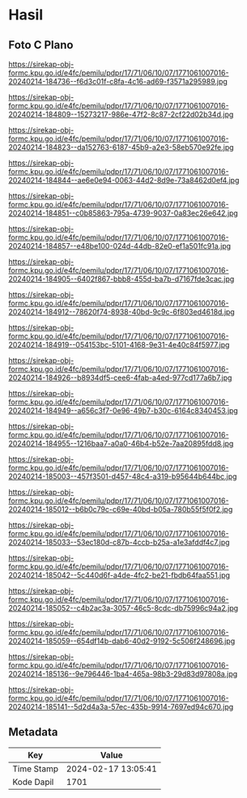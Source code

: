 # Hasil

## Foto C Plano

https://sirekap-obj-formc.kpu.go.id/e4fc/pemilu/pdpr/17/71/06/10/07/1771061007016-20240214-184736--f6d3c01f-c8fa-4c16-ad69-f3571a295989.jpg

https://sirekap-obj-formc.kpu.go.id/e4fc/pemilu/pdpr/17/71/06/10/07/1771061007016-20240214-184809--15273217-986e-47f2-8c87-2cf22d02b34d.jpg

https://sirekap-obj-formc.kpu.go.id/e4fc/pemilu/pdpr/17/71/06/10/07/1771061007016-20240214-184823--da152763-6187-45b9-a2e3-58eb570e92fe.jpg

https://sirekap-obj-formc.kpu.go.id/e4fc/pemilu/pdpr/17/71/06/10/07/1771061007016-20240214-184844--ae6e0e94-0063-44d2-8d9e-73a8462d0ef4.jpg

https://sirekap-obj-formc.kpu.go.id/e4fc/pemilu/pdpr/17/71/06/10/07/1771061007016-20240214-184851--c0b85863-795a-4739-9037-0a83ec26e642.jpg

https://sirekap-obj-formc.kpu.go.id/e4fc/pemilu/pdpr/17/71/06/10/07/1771061007016-20240214-184857--e48be100-024d-44db-82e0-ef1a501fc91a.jpg

https://sirekap-obj-formc.kpu.go.id/e4fc/pemilu/pdpr/17/71/06/10/07/1771061007016-20240214-184905--6402f867-bbb8-455d-ba7b-d7167fde3cac.jpg

https://sirekap-obj-formc.kpu.go.id/e4fc/pemilu/pdpr/17/71/06/10/07/1771061007016-20240214-184912--78620f74-8938-40bd-9c9c-6f803ed4618d.jpg

https://sirekap-obj-formc.kpu.go.id/e4fc/pemilu/pdpr/17/71/06/10/07/1771061007016-20240214-184919--054153bc-5101-4168-9e31-4e40c84f5977.jpg

https://sirekap-obj-formc.kpu.go.id/e4fc/pemilu/pdpr/17/71/06/10/07/1771061007016-20240214-184926--b8934df5-cee6-4fab-a4ed-977cd177a6b7.jpg

https://sirekap-obj-formc.kpu.go.id/e4fc/pemilu/pdpr/17/71/06/10/07/1771061007016-20240214-184949--a656c3f7-0e96-49b7-b30c-6164c8340453.jpg

https://sirekap-obj-formc.kpu.go.id/e4fc/pemilu/pdpr/17/71/06/10/07/1771061007016-20240214-184955--1216baa7-a0a0-46b4-b52e-7aa20895fdd8.jpg

https://sirekap-obj-formc.kpu.go.id/e4fc/pemilu/pdpr/17/71/06/10/07/1771061007016-20240214-185003--457f3501-d457-48c4-a319-b95644b644bc.jpg

https://sirekap-obj-formc.kpu.go.id/e4fc/pemilu/pdpr/17/71/06/10/07/1771061007016-20240214-185012--b6b0c79c-c69e-40bd-b05a-780b55f5f0f2.jpg

https://sirekap-obj-formc.kpu.go.id/e4fc/pemilu/pdpr/17/71/06/10/07/1771061007016-20240214-185033--53ec180d-c87b-4ccb-b25a-a1e3afddf4c7.jpg

https://sirekap-obj-formc.kpu.go.id/e4fc/pemilu/pdpr/17/71/06/10/07/1771061007016-20240214-185042--5c440d6f-a4de-4fc2-be21-fbdb64faa551.jpg

https://sirekap-obj-formc.kpu.go.id/e4fc/pemilu/pdpr/17/71/06/10/07/1771061007016-20240214-185052--c4b2ac3a-3057-46c5-8cdc-db75996c94a2.jpg

https://sirekap-obj-formc.kpu.go.id/e4fc/pemilu/pdpr/17/71/06/10/07/1771061007016-20240214-185059--654df14b-dab6-40d2-9192-5c506f248696.jpg

https://sirekap-obj-formc.kpu.go.id/e4fc/pemilu/pdpr/17/71/06/10/07/1771061007016-20240214-185136--9e796446-1ba4-465a-98b3-29d83d97808a.jpg

https://sirekap-obj-formc.kpu.go.id/e4fc/pemilu/pdpr/17/71/06/10/07/1771061007016-20240214-185141--5d2d4a3a-57ec-435b-9914-7697ed94c670.jpg


## Metadata

| Key        | Value               |
| ---------- | ------------------- |
| Time Stamp | 2024-02-17 13:05:41 |
| Kode Dapil | 1701                |



